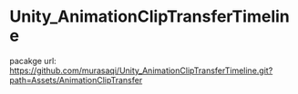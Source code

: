 # Unity_AnimationClipTransferTimeline

pacakge url: https://github.com/murasaqi/Unity_AnimationClipTransferTimeline.git?path=Assets/AnimationClipTransfer
